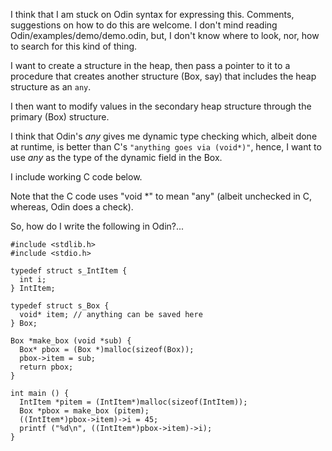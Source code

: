 I think that I am stuck on Odin syntax for expressing this.  Comments, suggestions on how to do this are welcome. I don't mind reading Odin/examples/demo/demo.odin, but, I don't know where to look, nor, how to search for this kind of thing.

I want to create a structure in the heap, then pass a pointer to it to a procedure that creates another structure (Box, say) that includes the heap structure as an `any`.

I then want to modify values in the secondary heap structure through the primary (Box) structure.

I think that Odin's *any* gives me dynamic type checking which, albeit done at runtime, is better than C's `"anything goes via (void*)"`, hence, I want to use *any* as the type of the dynamic field in the Box.

I include working C code below.

Note that the C code uses "void *" to mean "any" (albeit unchecked in C, whereas, Odin does a check).

So, how do I write the following in Odin?...


```
#include <stdlib.h>
#include <stdio.h>

typedef struct s_IntItem {
  int i;
} IntItem;

typedef struct s_Box {
  void* item; // anything can be saved here
} Box;

Box *make_box (void *sub) {
  Box* pbox = (Box *)malloc(sizeof(Box));
  pbox->item = sub;
  return pbox;
}

int main () {
  IntItem *pitem = (IntItem*)malloc(sizeof(IntItem));
  Box *pbox = make_box (pitem);
  ((IntItem*)pbox->item)->i = 45;
  printf ("%d\n", ((IntItem*)pbox->item)->i);
}
```
